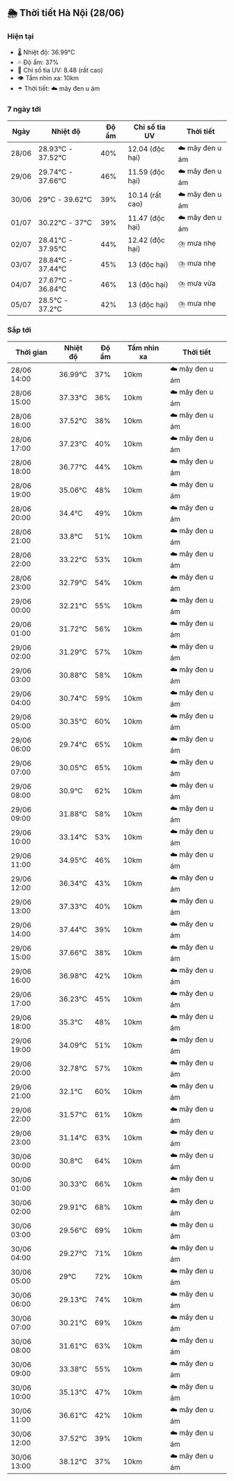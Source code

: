 ## 🌦️ Thời tiết Hà Nội (28/06)

### Hiện tại

- 🌡️ Nhiệt độ: 36.99℃
- 💦 Độ ẩm: 37%
- 🌟 Chỉ số tia UV: 8.48 (rất cao)
- 👁️ Tầm nhìn xa: 10km
- ☂️ Thời tiết: ☁️ mây đen u ám

### 7 ngày tới

| Ngày | Nhiệt độ | Độ ẩm | Chỉ số tia UV | Thời tiết |
| --- | --- | --- | --- | --- |
| 28/06 | 28.93℃ - 37.52℃ | 40% | 12.04 (độc hại) | ☁️ mây đen u ám |
| 29/06 | 29.74℃ - 37.66℃ | 46% | 11.59 (độc hại) | ☁️ mây đen u ám |
| 30/06 | 29℃ - 39.62℃ | 39% | 10.14 (rất cao) | ☁️ mây đen u ám |
| 01/07 | 30.22℃ - 37℃ | 39% | 11.47 (độc hại) | ☁️ mây đen u ám |
| 02/07 | 28.41℃ - 37.95℃ | 44% | 12.42 (độc hại) | ⛈️ mưa nhẹ |
| 03/07 | 28.84℃ - 37.44℃ | 45% | 13 (độc hại) | ⛈️ mưa nhẹ |
| 04/07 | 27.67℃ - 36.84℃ | 46% | 13 (độc hại) | ⛈️ mưa vừa |
| 05/07 | 28.5℃ - 37.2℃ | 42% | 13 (độc hại) | ⛈️ mưa nhẹ |

### Sắp tới

| Thời gian | Nhiệt độ | Độ ẩm | Tầm nhìn xa | Thời tiết |
| --- | --- | --- | --- | --- |
| 28/06 14:00 | 36.99℃ | 37% | 10km | ☁️ mây đen u ám |
| 28/06 15:00 | 37.33℃ | 36% | 10km | ☁️ mây đen u ám |
| 28/06 16:00 | 37.52℃ | 38% | 10km | ☁️ mây đen u ám |
| 28/06 17:00 | 37.23℃ | 40% | 10km | ☁️ mây đen u ám |
| 28/06 18:00 | 36.77℃ | 44% | 10km | ☁️ mây đen u ám |
| 28/06 19:00 | 35.06℃ | 48% | 10km | ☁️ mây đen u ám |
| 28/06 20:00 | 34.4℃ | 49% | 10km | ☁️ mây đen u ám |
| 28/06 21:00 | 33.8℃ | 51% | 10km | ☁️ mây đen u ám |
| 28/06 22:00 | 33.22℃ | 53% | 10km | ☁️ mây đen u ám |
| 28/06 23:00 | 32.79℃ | 54% | 10km | ☁️ mây đen u ám |
| 29/06 00:00 | 32.21℃ | 55% | 10km | ☁️ mây đen u ám |
| 29/06 01:00 | 31.72℃ | 56% | 10km | ☁️ mây đen u ám |
| 29/06 02:00 | 31.29℃ | 57% | 10km | ☁️ mây đen u ám |
| 29/06 03:00 | 30.88℃ | 58% | 10km | ☁️ mây đen u ám |
| 29/06 04:00 | 30.74℃ | 59% | 10km | ☁️ mây đen u ám |
| 29/06 05:00 | 30.35℃ | 60% | 10km | ☁️ mây đen u ám |
| 29/06 06:00 | 29.74℃ | 65% | 10km | ☁️ mây đen u ám |
| 29/06 07:00 | 30.05℃ | 65% | 10km | ☁️ mây đen u ám |
| 29/06 08:00 | 30.9℃ | 62% | 10km | ☁️ mây đen u ám |
| 29/06 09:00 | 31.88℃ | 58% | 10km | ☁️ mây đen u ám |
| 29/06 10:00 | 33.14℃ | 53% | 10km | ☁️ mây đen u ám |
| 29/06 11:00 | 34.95℃ | 46% | 10km | ☁️ mây đen u ám |
| 29/06 12:00 | 36.34℃ | 43% | 10km | ☁️ mây đen u ám |
| 29/06 13:00 | 37.33℃ | 40% | 10km | ☁️ mây đen u ám |
| 29/06 14:00 | 37.44℃ | 39% | 10km | ☁️ mây đen u ám |
| 29/06 15:00 | 37.66℃ | 38% | 10km | ☁️ mây đen u ám |
| 29/06 16:00 | 36.98℃ | 42% | 10km | ☁️ mây đen u ám |
| 29/06 17:00 | 36.23℃ | 45% | 10km | ☁️ mây đen u ám |
| 29/06 18:00 | 35.3℃ | 48% | 10km | ☁️ mây đen u ám |
| 29/06 19:00 | 34.09℃ | 51% | 10km | ☁️ mây đen u ám |
| 29/06 20:00 | 32.78℃ | 57% | 10km | ☁️ mây đen u ám |
| 29/06 21:00 | 32.1℃ | 60% | 10km | ☁️ mây đen u ám |
| 29/06 22:00 | 31.57℃ | 61% | 10km | ☁️ mây đen u ám |
| 29/06 23:00 | 31.14℃ | 63% | 10km | ☁️ mây đen u ám |
| 30/06 00:00 | 30.8℃ | 64% | 10km | ☁️ mây đen u ám |
| 30/06 01:00 | 30.33℃ | 66% | 10km | ☁️ mây đen u ám |
| 30/06 02:00 | 29.91℃ | 68% | 10km | ☁️ mây đen u ám |
| 30/06 03:00 | 29.56℃ | 69% | 10km | ☁️ mây đen u ám |
| 30/06 04:00 | 29.27℃ | 71% | 10km | ☁️ mây đen u ám |
| 30/06 05:00 | 29℃ | 72% | 10km | ☁️ mây đen u ám |
| 30/06 06:00 | 29.13℃ | 74% | 10km | ☁️ mây đen u ám |
| 30/06 07:00 | 30.21℃ | 69% | 10km | ☁️ mây đen u ám |
| 30/06 08:00 | 31.61℃ | 63% | 10km | ☁️ mây đen u ám |
| 30/06 09:00 | 33.38℃ | 55% | 10km | ☁️ mây đen u ám |
| 30/06 10:00 | 35.13℃ | 47% | 10km | ☁️ mây đen u ám |
| 30/06 11:00 | 36.61℃ | 42% | 10km | ☁️ mây đen u ám |
| 30/06 12:00 | 37.52℃ | 39% | 10km | ☁️ mây đen u ám |
| 30/06 13:00 | 38.12℃ | 37% | 10km | ☁️ mây đen u ám |
